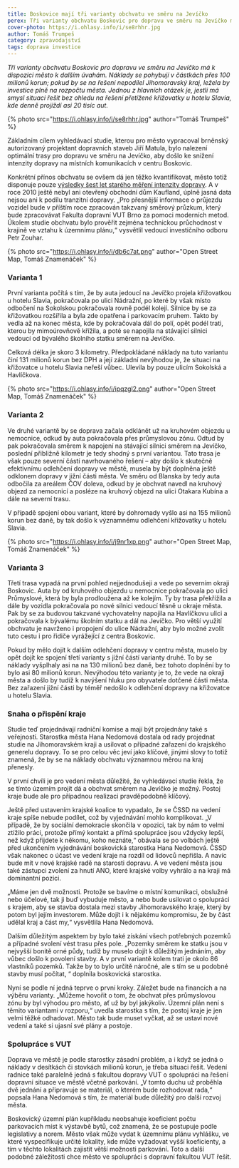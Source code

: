 ```yaml
---
title: Boskovice mají tři varianty obchvatu ve směru na Jevíčko
perex: Tři varianty obchvatu Boskovic pro dopravu ve směru na Jevíčko má k dispozici město k dalším úvahám. Náklady se pohybují v částkách přes 100 milionů korun, ale ty nemusí jít výhradně z městského rozpočtu.
cover-photo: https://i.ohlasy.info/i/se8rhhr.jpg
author: Tomáš Trumpeš
category: zpravodajství
tags: doprava investice
---
```


*Tři varianty obchvatu Boskovic pro dopravu ve směru na Jevíčko má k dispozici město k dalším úvahám. Náklady se pohybují v částkách přes 100 milionů korun; pokud by se na řešení nepodílel Jihomoravský kraj, ležela by investice plně na rozpočtu města. Jednou z hlavních otázek je, jestli má smysl situaci řešit bez ohledu na řešení přetížené křižovatky u hotelu Slavia, kde denně projíždí asi 20 tisíc aut.*

{% photo src="https://i.ohlasy.info/i/se8rhhr.jpg" author="Tomáš Trumpeš" %}

Základním cílem vyhledávací studie, kterou pro město vypracoval brněnský autorizovaný projektant dopravních staveb Jiří Matula, bylo nalezení optimální trasy pro dopravu ve směru na Jevíčko, aby došlo ke snížení intenzity dopravy na místních komunikacích v centru Boskovic.

Konkrétní přínos obchvatu se ovšem dá jen těžko kvantifikovat, město totiž disponuje pouze [výsledky šest let starého měření intenzity dopravy](http://data.ohlasy.info/2016/doprava.zip). A v roce 2010 ještě nebyl ani otevřený obchodní dům Kaufland, úplně jasná data nejsou ani k podílu tranzitní dopravy. „Pro přesnější informace o průjezdu vozidel bude v příštím roce zpracován takzvaný směrový průzkum, který bude zpracovávat Fakulta dopravní VUT Brno za pomoci moderních metod. Úkolem studie obchvatu bylo prověřit zejména technickou průchodnost v krajině ve vztahu k územnímu plánu,“ vysvětlil vedoucí investičního odboru Petr Zouhar.

{% photo src="https://i.ohlasy.info/i/db6c7at.png" author="Open Street Map, Tomáš Znamenáček" %}

### Varianta 1

První varianta počítá s tím, že by auta jedoucí na Jevíčko projela křižovatkou u hotelu Slavia, pokračovala po ulici Nádražní, po které by však místo odbočení na Sokolskou pokračovala rovně podél kolejí. Silnice by se za křižovatkou rozšířila a byla zde opatřena i parkovacím pruhem. Takto by vedla až na konec města, kde by pokračovala dál do polí, opět podél trati, kterou by mimoúrovňově křížila, a poté se napojila na stávající silnici vedoucí od bývalého školního statku směrem na Jevíčko. 

Celková délka je skoro 3 kilometry. Předpokládané náklady na tuto variantu činí 131 milionů korun bez DPH a její základní nevýhodou je, že situaci na křižovatce u hotelu Slavia neřeší vůbec. Ulevila by pouze ulicím Sokolská a Havlíčkova.

{% photo src="https://i.ohlasy.info/i/ipqzgl2.png" author="Open Street Map, Tomáš Znamenáček" %}

### Varianta 2

Ve druhé variantě by se doprava začala odklánět už na kruhovém objezdu u nemocnice, odkud by auta pokračovala přes průmyslovou zónu. Odtud by pak pokračovala směrem k napojení na stávající silnici směrem na Jevíčko, poslední přibližně kilometr je tedy shodný s první variantou. Tato trasa je však pouze severní částí navrhovaného řešení – aby došlo k skutečně efektivnímu odlehčení dopravy ve městě, musela by být doplněna ještě odklonem dopravy v jižní části města. Ve směru od Blanska by tedy auta odbočila za areálem ČOV doleva, odkud by je obchvat navedl na kruhový objezd za nemocnicí a posléze na kruhový objezd na ulici Otakara Kubína a dále na severní trasu.

V případě spojení obou variant, které by dohromady vyšlo asi na 155 milionů korun bez daně, by tak došlo k významnému odlehčení křižovatky u hotelu Slavia.

{% photo src="https://i.ohlasy.info/i/j9nr1xp.png" author="Open Street Map, Tomáš Znamenáček" %}

### Varianta 3

Třetí trasa vypadá na první pohled nejjednodušeji a vede po severním okraji Boskovic. Auta by od kruhového objezdu u nemocnice pokračovala po ulici Průmyslové, která by byla prodloužena až ke kolejím. Ty by trasa překřížila a dále by vozidla pokračovala po nové silnici vedoucí těsně u okraje města. Pak by se za budovou takzvané vychovatelny napojila na Havlíčkovu ulici a pokračovala k bývalému školním statku a dál na Jevíčko. Pro větší využití obchvatu je navrženo i propojení do ulice Nádražní, aby bylo možné zvolit tuto cestu i pro řidiče vyrážející z centra Boskovic. 

Pokud by mělo dojít k dalším odlehčení dopravy v centru města, muselo by opět dojít ke spojení třetí varianty s jižní částí varianty druhé. To by se náklady vyšplhaly asi na na 130 milionů bez daně, bez tohoto doplnění by to bylo asi 80 milionů korun. Nevýhodou této varianty je to, že vede na okraji města a došlo by tudíž k navýšení hluku pro obyvatele dotčené části města. Bez zařazení jižní části by téměř nedošlo k odlehčení dopravy na křižovatce u hotelu Slavia.

### Snaha o přispění kraje

Studie teď projednávají radniční komise a mají být projednány také s veřejností. Starostka města Hana Nedomová dostala od rady projednat studie na Jihomoravském kraji a usilovat o případné zařazení do krajského generelu dopravy. To se pro celou věc jeví jako klíčové, jinými slovy to totiž znamená, že by se na náklady obchvatu významnou měrou na kraj přenesly. 

V první chvíli je pro vedení města důležité, že vyhledávací studie řekla, že se tímto územím projít dá a obchvat směrem na Jevíčko je možný. Postoj kraje bude ale pro případnou realizaci pravděpodobně klíčový. 

Ještě před ustavením krajské koalice to vypadalo, že se ČSSD na vedení kraje spíše nebude podílet, což by vyjednávání mohlo komplikovat. „V případě, že by sociální demokracie skončila v opozici, tak by nám to velmi ztížilo práci, protože přímý kontakt a přímá spolupráce jsou vždycky lepší, než když přijdete k někomu, koho neznáte,“ obávala se po volbách ještě před ukončením vyjednávání boskovická starostka Hana Nedomová. ČSSD však nakonec o účast ve vedení kraje na rozdíl od lidovců nepřišla. A navíc bude mít v nové krajské radě na starosti dopravu. A ve vedení města jsou také zástupci zvolení za hnutí ANO, které krajské volby vyhrálo a na kraji má dominantní pozici.

„Máme jen dvě možnosti. Protože se bavíme o místní komunikaci, obslužné nebo účelové, tak ji buď vybuduje město, a nebo bude usilovat o spolupráci s krajem, aby se stavba dostala mezi stavby Jihomoravského kraje, který by potom byl jejím investorem. Může dojít i k nějakému kompromisu, že by část udělal kraj a část my,“ vysvětlila Hana Nedomová.

Dalším důležitým aspektem by bylo také získání všech potřebných pozemků a případné svolení vést trasu přes pole. „Pozemky směrem ke statku jsou v nejvyšší bonitě orné půdy, tudíž by muselo dojít k důležitým jednáním, aby vůbec došlo k povolení stavby. A v první variantě kolem trati je okolo 86 vlastníků pozemků. Takže by to bylo určitě náročné, ale s tím se u podobné stavby musí počítat, “ doplnila boskovická starostka.

Nyní se podle ní jedná teprve o první kroky. Záležet bude na financích a na výběru varianty. „Můžeme hovořit o tom, že obchvat přes průmyslovou zónu by byl výhodou pro město, ať už by byl jakýkoliv. Územní plán není s těmito variantami v rozporu,“ uvedla starostka s tím, že postoj kraje je jen velmi těžké odhadovat. Město tak bude muset vyčkat, až se ustaví nové vedení a také si ujasní své plány a postoje.

### Spolupráce s VUT

Doprava ve městě je podle starostky zásadní problém, a i když se jedná o náklady v desítkách či stovkách milionů korun, je třeba situaci řešit. Vedení radnice také paralelně jedná s fakultou dopravy VUT o spolupráci na řešení dopravní situace ve městě včetně parkování. „V tomto duchu už proběhla dvě jednání a připravuje se materiál, o kterém bude rozhodovat rada,“ popsala Hana Nedomová s tím, že materiál bude důležitý pro další rozvoj města.

Boskovický územní plán kupříkladu neobsahuje koeficient počtu parkovacích míst k výstavbě bytů, což znamená, že se postupuje podle legislativy a norem. Město však může vydat k územnímu plánu vyhlášku, ve které vyspecifikuje určité lokality, kde může vyžadovat vyšší koeficienty, a tím v těchto lokalitách zajistit větší možnosti parkování. Toto a další podobné záležitosti chce město ve spolupráci s dopravní fakultou VUT řešit.
